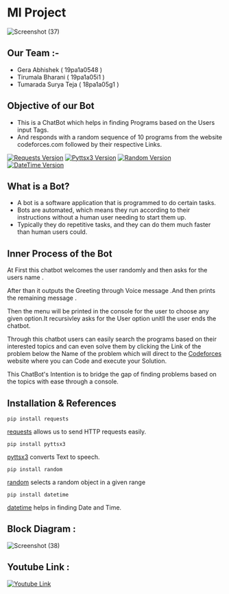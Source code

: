 # Ml Project
![Screenshot (37)](https://user-images.githubusercontent.com/72602927/96442723-352c8000-1229-11eb-85c7-b68ecef1c811.png)
## Our Team :-
 * Gera Abhishek ( 19pa1a0548 )
 * Tirumala Bharani ( 19pa1a05i1 )
 * Tumarada Surya Teja ( 18pa1a05g1 )

## Objective of our Bot
 * This is a ChatBot which helps in finding Programs based on the Users input Tags.
 * And responds with a random sequence of 10 programs from the website codeforces.com followed by their respective Links.

[![Requests Version](https://img.shields.io/badge/requests-2.24.0-orange)](https://pypi.org/project/requests/)
[![Pyttsx3 Version](https://img.shields.io/badge/pyttsx3-2.90-green)](https://pypi.org/project/pyttsx3/)
[![Random Version](https://img.shields.io/badge/random-1.0.1-blue)](https://pypi.org/project/random2/)
[![DateTime Version](https://img.shields.io/badge/datetime-4.3-red)](https://pypi.org/project/datetime/)

## What is a Bot?
 * A bot is a software application that is programmed to do certain tasks.
 * Bots are automated, which means they run according to their instructions without a human user needing to start them up.
 * Typically they do repetitive tasks, and they can do them much faster than human users could.

## Inner Process of the Bot

At First this chatbot welcomes the user randomly and then asks for the users name . 

After than it outputs the Greeting through Voice message .And then prints the remaining message .

Then the menu will be printed in the console for the user to choose any given option.It recursivley asks for the User option unitll the user ends the chatbot.
	
Through this chatbot users can easily search the programs based on their interested topics and can even solve them by clicking the Link of the problem below the Name of the problem which will direct to the [Codeforces](codeforces.com) website where you can Code and execute  your Solution.

This ChatBot's Intention is to bridge the gap of finding problems based on the topics with ease through a console.

## Installation & References
	
	pip install requests
[requests](https://pypi.org/project/requests/) allows us to send HTTP requests easily.
		
	pip install pyttsx3
[pyttsx3](https://pypi.org/project/pyttsx3/) converts Text to speech.
		
	pip install random
[random](https://pypi.org/project/random/) selects a random object in a given range
		
	pip install datetime
[datetime](https://pypi.org/project/datetime/) helps in finding Date and Time. 

## Block Diagram :

![Screenshot (38)](https://user-images.githubusercontent.com/72602927/96450974-85f5a600-1234-11eb-8629-e216d5c2ecf6.png)

## Youtube Link :

[![Youtube Link](https://user-images.githubusercontent.com/72602927/96446734-14ffbf80-122f-11eb-815f-30c5f3112d2c.png)](https://youtu.be/YOr-dkpKeMI)

